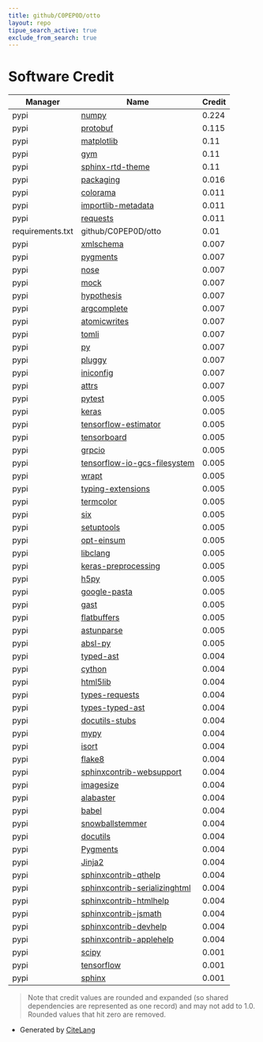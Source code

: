```yaml
---
title: github/C0PEP0D/otto
layout: repo
tipue_search_active: true
exclude_from_search: true
---
```

# Software Credit

|Manager|Name|Credit|
|-------|----|------|
|pypi|[numpy](https://www.numpy.org)|0.224|
|pypi|[protobuf](https://developers.google.com/protocol-buffers/)|0.115|
|pypi|[matplotlib](https://matplotlib.org)|0.11|
|pypi|[gym](https://www.gymlibrary.ml/)|0.11|
|pypi|[sphinx-rtd-theme](https://github.com/readthedocs/sphinx_rtd_theme)|0.11|
|pypi|[packaging](https://pypi.org/project/packaging)|0.016|
|pypi|[colorama](https://pypi.org/project/colorama)|0.011|
|pypi|[importlib-metadata](https://pypi.org/project/importlib-metadata)|0.011|
|pypi|[requests](https://pypi.org/project/requests)|0.011|
|requirements.txt|github/C0PEP0D/otto|0.01|
|pypi|[xmlschema](https://pypi.org/project/xmlschema)|0.007|
|pypi|[pygments](https://pypi.org/project/pygments)|0.007|
|pypi|[nose](https://pypi.org/project/nose)|0.007|
|pypi|[mock](https://pypi.org/project/mock)|0.007|
|pypi|[hypothesis](https://pypi.org/project/hypothesis)|0.007|
|pypi|[argcomplete](https://pypi.org/project/argcomplete)|0.007|
|pypi|[atomicwrites](https://pypi.org/project/atomicwrites)|0.007|
|pypi|[tomli](https://pypi.org/project/tomli)|0.007|
|pypi|[py](https://pypi.org/project/py)|0.007|
|pypi|[pluggy](https://pypi.org/project/pluggy)|0.007|
|pypi|[iniconfig](https://pypi.org/project/iniconfig)|0.007|
|pypi|[attrs](https://pypi.org/project/attrs)|0.007|
|pypi|[pytest](https://docs.pytest.org/en/latest/)|0.005|
|pypi|[keras](https://keras.io/)|0.005|
|pypi|[tensorflow-estimator](https://www.tensorflow.org/)|0.005|
|pypi|[tensorboard](https://github.com/tensorflow/tensorboard)|0.005|
|pypi|[grpcio](https://pypi.org/project/grpcio)|0.005|
|pypi|[tensorflow-io-gcs-filesystem](https://pypi.org/project/tensorflow-io-gcs-filesystem)|0.005|
|pypi|[wrapt](https://pypi.org/project/wrapt)|0.005|
|pypi|[typing-extensions](https://pypi.org/project/typing-extensions)|0.005|
|pypi|[termcolor](https://pypi.org/project/termcolor)|0.005|
|pypi|[six](https://pypi.org/project/six)|0.005|
|pypi|[setuptools](https://pypi.org/project/setuptools)|0.005|
|pypi|[opt-einsum](https://pypi.org/project/opt-einsum)|0.005|
|pypi|[libclang](https://pypi.org/project/libclang)|0.005|
|pypi|[keras-preprocessing](https://pypi.org/project/keras-preprocessing)|0.005|
|pypi|[h5py](https://pypi.org/project/h5py)|0.005|
|pypi|[google-pasta](https://pypi.org/project/google-pasta)|0.005|
|pypi|[gast](https://pypi.org/project/gast)|0.005|
|pypi|[flatbuffers](https://pypi.org/project/flatbuffers)|0.005|
|pypi|[astunparse](https://pypi.org/project/astunparse)|0.005|
|pypi|[absl-py](https://pypi.org/project/absl-py)|0.005|
|pypi|[typed-ast](https://pypi.org/project/typed-ast)|0.004|
|pypi|[cython](https://pypi.org/project/cython)|0.004|
|pypi|[html5lib](https://pypi.org/project/html5lib)|0.004|
|pypi|[types-requests](https://pypi.org/project/types-requests)|0.004|
|pypi|[types-typed-ast](https://pypi.org/project/types-typed-ast)|0.004|
|pypi|[docutils-stubs](https://pypi.org/project/docutils-stubs)|0.004|
|pypi|[mypy](https://pypi.org/project/mypy)|0.004|
|pypi|[isort](https://pypi.org/project/isort)|0.004|
|pypi|[flake8](https://pypi.org/project/flake8)|0.004|
|pypi|[sphinxcontrib-websupport](https://pypi.org/project/sphinxcontrib-websupport)|0.004|
|pypi|[imagesize](https://pypi.org/project/imagesize)|0.004|
|pypi|[alabaster](https://pypi.org/project/alabaster)|0.004|
|pypi|[babel](https://pypi.org/project/babel)|0.004|
|pypi|[snowballstemmer](https://pypi.org/project/snowballstemmer)|0.004|
|pypi|[docutils](https://pypi.org/project/docutils)|0.004|
|pypi|[Pygments](https://pypi.org/project/Pygments)|0.004|
|pypi|[Jinja2](https://pypi.org/project/Jinja2)|0.004|
|pypi|[sphinxcontrib-qthelp](https://pypi.org/project/sphinxcontrib-qthelp)|0.004|
|pypi|[sphinxcontrib-serializinghtml](https://pypi.org/project/sphinxcontrib-serializinghtml)|0.004|
|pypi|[sphinxcontrib-htmlhelp](https://pypi.org/project/sphinxcontrib-htmlhelp)|0.004|
|pypi|[sphinxcontrib-jsmath](https://pypi.org/project/sphinxcontrib-jsmath)|0.004|
|pypi|[sphinxcontrib-devhelp](https://pypi.org/project/sphinxcontrib-devhelp)|0.004|
|pypi|[sphinxcontrib-applehelp](https://pypi.org/project/sphinxcontrib-applehelp)|0.004|
|pypi|[scipy](https://www.scipy.org)|0.001|
|pypi|[tensorflow](https://www.tensorflow.org/)|0.001|
|pypi|[sphinx](https://www.sphinx-doc.org/)|0.001|


> Note that credit values are rounded and expanded (so shared dependencies are represented as one record) and may not add to 1.0. Rounded values that hit zero are removed.


- Generated by [CiteLang](https://github.com/vsoch/citelang)
